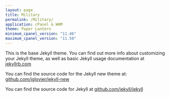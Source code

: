 ```yaml
---
layout: page
title: Military
permalink: /Military/
application: cPanel & WHM
theme: Paper Lantern
minimum_cpanel_version: "11.46"
maximum_cpanel_version: "11.50"
---
```


This is the base Jekyll theme. You can find out more info about customizing your Jekyll theme, as well as basic Jekyll usage documentation at [jekyllrb.com](http://jekyllrb.com/)

You can find the source code for the Jekyll new theme at: [github.com/jglovier/jekyll-new](https://github.com/jglovier/jekyll-new)

You can find the source code for Jekyll at [github.com/jekyll/jekyll](https://github.com/jekyll/jekyll)
